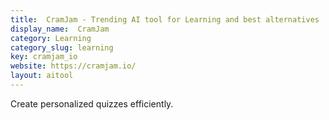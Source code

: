 ```yaml
---
title:  CramJam - Trending AI tool for Learning and best alternatives
display_name:  CramJam
category: Learning
category_slug: learning
key: cramjam_io
website: https://cramjam.io/
layout: aitool
---
```


Create personalized quizzes efficiently.
